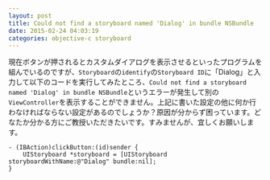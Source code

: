 ```yaml
---
layout: post
title: Could not find a storyboard named 'Dialog' in bundle NSBundle
date: 2015-02-24 04:03:19
categories: objective-c storyboard
---
```

<p>現在ボタンが押されるとカスタムダイアログを表示させるといったプログラムを組んでいるのですが、<code>Storyboard</code>の<code>identify</code>の<code>Storyboard ID</code>に「Dialog」と入力して以下のコードを実行してみたところ、<code>Could not find a storyboard named 'Dialog' in bundle NSBundle</code>というエラーが発生して別の<code>ViewController</code>を表示することができません。上記に書いた設定の他に何か行わなければならない設定があるのでしょうか？原因が分からず困っています。どなたか分かる方にご教授いただきたいです。すみませんが、宜しくお願いします。</p>

<pre><code>- (IBAction)clickButton:(id)sender {
    UIStoryboard *storyboard = [UIStoryboard storyboardWithName:@"Dialog" bundle:nil];
}
</code></pre>
